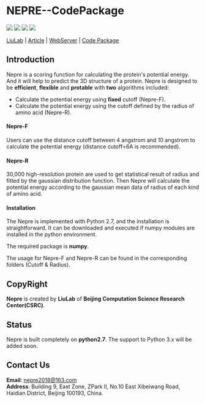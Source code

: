 # NEPRE--CodePackage

![](https://img.shields.io/badge/license-GNU-seagreen.svg?style=flat-square)
![](https://img.shields.io/badge/version-V2.0-blue.svg?style=flat-square)
![](https://img.shields.io/badge/language-Python-seagreen.svg?style=flat-square)
![](https://img.shields.io/badge/platform-Linux|Windows-blue.svg?style=flat-square&logo=Linux)

[LiuLab](http://liulab.csrc.ac.cn) | [Article](https://www.biorxiv.org/content/10.1101/463554v1) | [WebServer](http://liulab.csrc.ac.cn:10004/index/) | [Code Package](https://github.com/LiuLab-CSRC/Nepre) 

Introduction
---------------
Nepre is a scoring function for calculating the protein's potential energy. And it will help to predict the 3D structure of a protein.
Nepre is designed to be **efficient**, **flexible** and **protable** with **two** algorithms included:
* Calculate the potential energy using **fixed** cutoff (Nepre-F).
* Calculate the potential energy using the cutoff defined by the radius of amino acid (Nepre-R). 

#### Nepre-F
Users can use the distance cutoff between 4 angstrom and 10 angstrom to calculate the potential energy (distance cutoff=6A is recommended).
#### Nepre-R  
30,000 high-resolution protein are used to get statistical result of radius and fitted by the gaussian distribution function. Then Nepre will calculate the potential energy according to the gaussian mean data of radius of each kind of amino acid.

#### Installation 
The Nepre is implemented with Python 2.7, and the installation is straightforward. It can be downloaded and executed if numpy modules are installed in the python environment.

The required package is **numpy**. 

The usage for Nepre-F and Nepre-R can be found in the corresponding folders (Cutoff & Radius).

CopyRight
-------------
**Nepre** is created by **LiuLab** of **Beijing Computation Science Research Center(CSRC)**.

Status
-------------
Nepre is built completely on **python2.7**. The support to Python 3.x will be added soon.

Contact Us
-------------
**Email**: nepre2018@163.com  
**Address**: Building 9, East Zone, ZPark II, No.10 East Xibeiwang Road, Haidian District, Beijing 100193, China.
